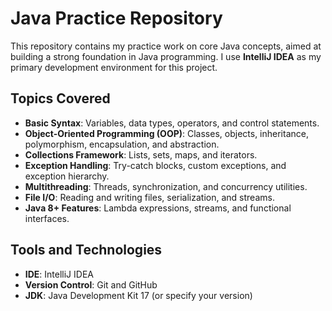 
# Java Practice Repository

This repository contains my practice work on core Java concepts, aimed at building a strong foundation in Java programming. I use **IntelliJ IDEA** as my primary development environment for this project.

## Topics Covered

- **Basic Syntax**: Variables, data types, operators, and control statements.
- **Object-Oriented Programming (OOP)**: Classes, objects, inheritance, polymorphism, encapsulation, and abstraction.
- **Collections Framework**: Lists, sets, maps, and iterators.
- **Exception Handling**: Try-catch blocks, custom exceptions, and exception hierarchy.
- **Multithreading**: Threads, synchronization, and concurrency utilities.
- **File I/O**: Reading and writing files, serialization, and streams.
- **Java 8+ Features**: Lambda expressions, streams, and functional interfaces.

## Tools and Technologies

- **IDE**: IntelliJ IDEA
- **Version Control**: Git and GitHub
- **JDK**: Java Development Kit 17 (or specify your version)
